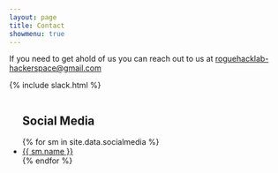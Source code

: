```yaml
---
layout: page
title: Contact
showmenu: true
---
```


If you need to get ahold of us you can reach out to us at [roguehacklab-hackerspace@gmail.com](mailto:roguehacklab-hackerspace@gmail.com)

<div class="row">
<div class="six columns">
		{% include slack.html %}
	</div>
	<div class="six columns">
		<ul>
		<h2>Social Media</h2>
		{% for sm in site.data.socialmedia %}
		  <li>
		    <a href="{{ sm.url }}">
		      {{ sm.name }}
		    </a>
		  </li>
		{% endfor %}
		</ul>
	</div>
</div>
